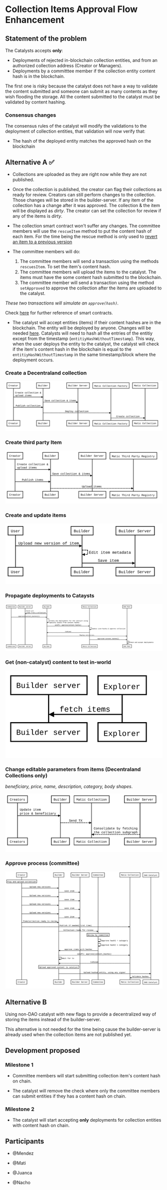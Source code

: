 # Collection Items Approval Flow Enhancement

## Statement of the problem

The Catalysts accepts **only**:

- Deployments of rejected in-blockchain collection entities, and from an authorized collection address (Creator or Managers).
- Deployments by a committtee member if the collection entity content hash is in the blockchain.

The first one is risky because the catalyst does not have a way to validate the content submitted and someone can submit as many contents as they wish flooding the storage. All the content submitted to the catalyst must be validated by content hashing.

### Consensus changes

The consensus rules of the catalyst will modify the validations to the deployment of collection entities, that validation will now verify that:

- The hash of the deployed entity matches the approved hash on the blockchain

## Alternative A ✅

- Collections are uploaded as they are right now while they are not published.

- Once the collection is published, the creator can flag their collections as ready for review. Creators can still perform changes to the collection. Those changes will be stored in the builder-server. If any item of the collection has a change after it was approved. The collection & the item will be displayed as _dirty_. The creator can set the collection for review if any of the items is _dirty_.

- The collection smart contract won't suffer any changes. The committee members will use the `rescueItem` method to put the content hash of each item. For the time being the rescue method is only used to [revert an item to a previous version](https://github.com/decentraland/adr/blob/main/docs/ADR-32-wearable-committee-reverts.md)

- The committee members will do:

  1. The committee members will send a transaction using the methods `rescuesItem`. To set the item's content hash.
  2. The committee members will upload the items to the catalyst. The items must have the some content hash submitted to the blockchain.
  3. The committee member will send a transaction using the method `setApproved` to approve the collection after the items are uploaded to the catalyst.

_These two transactions will simulate an `approve(hash)`._

Check [here](https://github.com/decentraland/wearables-contracts/blob/master/Collections_V2_Actors.md) for further reference of smart contracts.

- The catalyst will accept entities (items) if their content hashes are in the blockchain. The entity will be deployed by anyone. Changes will be needed [here](https://github.com/decentraland/catalyst/blob/3098701a42f0656dc595e653694abf4f7f418bee/content/src/service/access/AccessCheckerForWearables.ts#L119). Catalysts will need to hash all the entries of the entitiy except from the timestamp (`entitiyHashWithoutTimestamp`). This way, when the user deploys the entity to the catalyst, the catalyst will check if the item's content hash in the blockchain is equal to the `entitiyHashWithoutTimestamp` in the same timestamp/block where the deployment occurs.

### Create a Decentraland collection

<!--
```sequence
participant Creator as C
participant Builder as B
participant Builder Server as PT
participant Matic Collection Factory as M
participant Matic Collection as MC

C-&gt;B: Create collection &amp;\n upload items
B--&gt;PT: Save collection &amp; items
C-&gt;B: Publish collection
B--&gt;M: Deploy collection
M--&gt;MC: Create collection
```
-->

![resources/ADR-41/fig-create-a-decentraland-collection.svg](resources/ADR-41/fig-create-a-decentraland-collection.svg)

### Create third party Item

<!--
```sequence
participant Creator as C
participant Builder as B
participant Builder Server as PT
participant Matic Third Party Registry as TPR

C-&gt;B: Create collection &amp;\n upload items
B--&gt;PT: Save collection &amp; items
C-&gt;B: Publish items
B--&gt;TPR: Upload items
```
-->

![resources/ADR-41/fig-create-third-party-item.svg](resources/ADR-41/fig-create-third-party-item.svg)

### Create and update items

<!--
```sequence
participant User as U
participant Builder as B
participant Builder Server as PT
U-&gt;B: Upload new version of item
B--&gt;B: Edit item metadata
B-&gt;PT: Save item
```
-->

![resources/ADR-41/fig-create-and-update-items.svg](resources/ADR-41/fig-create-and-update-items.svg)

### Propagate deployments to Cataysts

<!--
```sequence
participant Committee as C
participant Builder server as PT
participant Builder as B
participant Matic Collection as M
participant DAO Peer as P
B-&gt;PT: Fetch all \nitems from a collection
C-&gt;B: approve(content_hashes[])
B--&gt;B: Create new deployments for the catalyst using\nspecific assets from content hashes
B-&gt;M: sendTx: approve(content_hashes)
M--&gt;M: Update item hashes &amp; approve collection
M--&gt;B: txMined
B-&gt;P: Deploy entitities
M--&gt;P: approved content_hashes[]
P-&gt;P: Check and accept deployments
```
-->

![resources/ADR-41/fig-propagate-deployments-to-dao-cataysts.svg](resources/ADR-41/fig-propagate-deployments-to-dao-cataysts.svg)

### Get (non-catalyst) content to test in-world

<!--
```sequence
participant Builder server as BS
participant Explorer as E
E-&gt;BS: fetch items`
```
-->

![resources/ADR-41/fig-get-non-catalyst-content-to-test-in-world.svg](resources/ADR-41/fig-get-non-catalyst-content-to-test-in-world.svg)

### Change editable parameters from items (Decentraland Collections only)

_beneficiary, price, name, description, category, body shapes_.

<!--
```sequence
participant Creators as C
participant Builder as B
participant Matic Collection as M
participant Builder Server as BS
C-&gt;B: Update item\n price &amp; beneficiary
B--&gt;M: Send TX
BS--&gt;M: Consolidate by fetching\nthe collection subgraph
```
-->

![resources/ADR-41/fig-get-non-catalyst-content-to-test-in-world-1.svg](resources/ADR-41/fig-get-non-catalyst-content-to-test-in-world-1.svg)

### Approve process (committee)

<!--
```sequence
participant Creator as Ct
participant Builder as B
participant Builder Server as BS
participant Committee as C
participant Matic Collection as M
participant DAO Catalyst as peer
note over Ct: Play and upload collection
Ct-&gt;B: Upload new versions
B--&gt;BS: save item
Ct-&gt;B: Upload new versions
B--&gt;BS: save item
Ct-&gt;B: Upload new versions
B--&gt;BS: save item
Ct-&gt;B: Upload new versions
B--&gt;BS: save item
Ct-&gt;B: Item/collection ready to review
Ct--&gt;M: Publish if needed(first time)
B--&gt;C:Collection ready for review
note over C: Review by committee
C-&gt;C: Approve hash1 + category
C-&gt;C: Approve hash2 + category
C-&gt;B: approve items with hashes
B--&gt;M: sendTx: approve(content_hashes)
B-&gt;B: Wait for tx
M--&gt;B: txMined
note over B: Upload approved content to catalyst
B-&gt;peer: Upload hashed entity, using any signer
peer-&gt;M: Validate hashes`
```
-->

![resources/ADR-41/fig-approve-process-committee.svg](resources/ADR-41/fig-approve-process-committee.svg)

## Alternative B

Using non-DAO catalyst with new flags to provide a decentralized way of storing the items instead of the builder-server.

This alternative is not needed for the time being cause the builder-server is already used when the collection items are not published yet.

## Development proposed

### Milestone 1

- Committee members will start submitting collection item's content hash on chain.

- The catalyst will remove the check where only the committee members can submit entities if they has a content hash on chain.

### Milestone 2

- The catalyst will start accepting **only** deployments for collection entities with content hash on chain.

## Participants

- @Mendez

- @Mati

- @Juanca

- @Nacho

